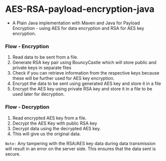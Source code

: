 # AES-RSA-payload-encryption-java
* A Plain Java implementation with Maven and Java for Payload Encryption - using AES for data encryption and RSA for AES key encryption.

### **Flow - Encryption**
1. Read data to be sent from a file.
2. Generate RSA key pair using BouncyCastle which will store public and private keys in separate files
3. Check if you can retrieve information from the respective keys because these will be further used for AES key encryption.
4. Encrypt the data to be sent using generated AES key and store it in a file
5. Encrypt the AES key using private RSA key and store it in a file to be used later for decryption.

### **Flow - Decryption**
1. Read encrypted AES key from a file.
2. Decrypt the AES Key with public RSA key
3. Decrypt data using the decrypted AES key.
4. This will give us the original data.

`Note:` Any tampering with the RSA/AES key data during data transmission will result in an error on the server side. This ensures that the data sent is secure.
